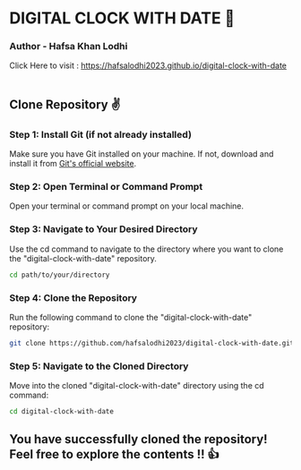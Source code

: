 # DIGITAL CLOCK WITH DATE 🎉
### Author - Hafsa Khan Lodhi
Click Here to visit : https://hafsalodhi2023.github.io/digital-clock-with-date<br><br>
## Clone Repository ✌
### Step 1: Install Git (if not already installed)
Make sure you have Git installed on your machine. If not, download and install it from <a href="https://git-scm.com/" >Git's official website</a>.
### Step 2: Open Terminal or Command Prompt
Open your terminal or command prompt on your local machine.
### Step 3: Navigate to Your Desired Directory
Use the cd command to navigate to the directory where you want to clone the "digital-clock-with-date" repository.
```bash
cd path/to/your/directory
```
### Step 4: Clone the Repository
Run the following command to clone the "digital-clock-with-date" repository:
```bash
git clone https://github.com/hafsalodhi2023/digital-clock-with-date.git
```
### Step 5: Navigate to the Cloned Directory
Move into the cloned "digital-clock-with-date" directory using the cd command:
```bash
cd digital-clock-with-date
```

## You have successfully cloned the repository! Feel free to explore the contents !! 👍
